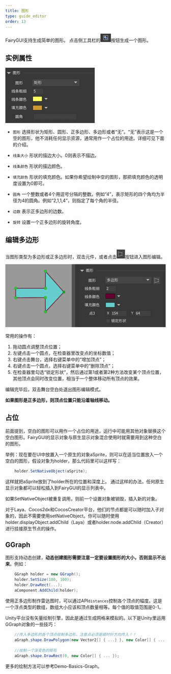 ```yaml
---
title: 图形
type: guide_editor
order: 13
---
```


FairyGUI支持生成简单的图形。 点击侧工具栏的![](../../images/sidetb_05.png)按钮生成一个图形。

## 实例属性

![](../../images/QQ20191211-150148.png)

- `图形` 选择形状为矩形、圆形、正多边形、多边形或者“无”。“无”表示这是一个空的图形，他不消耗任何显示资源，通常用作一个占位的用途。详细可见下面的介绍。

- `线条大小` 形状的描边大小。0则表示不描边。

- `线条颜色` 形状的描边颜色。

- `填充颜色` 形状的填充颜色。如果你希望绘制中空的图形，那把填充颜色的透明度设置为0即可。

- `圆角` 一个整数或者4个用逗号分隔的整数。例如“4”，表示矩形的四个角均为半径为4的圆角。例如“2,1,1,4”，则指定了每个角的半径。

- `边数` 表示正多边形的边数。

- `旋转` 设置一个正多边形的旋转角度。

## 编辑多边形

当图形类型为多边形或正多边形时，双击元件，或者点击![](../../images/QQ20191211-150632.png)按钮进入图形编辑。

![](../../images/QQ20191211-150726.png)

常用的操作有：
1. 拖动圆点调整顶点位置；
2. 左键点击一个圆点，在检查器里改变点的坐标数值；
3. 右键点击舞台，选择右键菜单中的“增加顶点”；
4. 右键点击一个圆点，选择右键菜单中的“删除顶点”；
5. 在检查器里勾选“锁定形状”，然后通过第1或者第2种方法改变某个顶点位置，其他顶点会同时改变位置，相当于一个整体移动所有顶点的效果。

编辑完毕后，双击舞台空白处退出图形编辑模式。

**如果图形是正多边形，则顶点位置只能沿着轴线移动。**

## 占位

前面提到，空白的图形可以用作一个占位的用途，运行中可能用其他对象替换这个空白图形。FairyGUI的显示对象与原生显示对象混合使用时就需要用到这种空白的图形。

举例：现在要在UI中放置入一个原生的对象aSprite，则可以在适当位置放入一个空白的图形，假设对象为holder，那么代码里可以这样写：

```csharp
    holder.SetNativeObject(aSprite);
```

这样就把aSprite放到了holder所在的位置和深度上。 通过这样的办法，任何原生显示对象都可以轻松插入到FairyGUI的显示列表中。

如果SetNativeObject被重复调用，则前一个设置对象被销毁，插入新的对象。

对于Laya、Cocos2dx和CocosCreator平台，他们的节点都是可以随时加入子对象的，因此不需要使用setNativeObject。你可以随时使用holder.displayObject.addChild（Laya）或者holder.node.addChild（Creator）进行挂接原生节点的操作。

## GGraph

图形支持动态创建，**动态创建图形需要注意一定要设置图形的大小，否则显示不出来**。例如：

```csharp
    GGraph holder = new GGraph();
    holder.SetSize(100, 100);
    holder.DrawRect(...);
    aComponent.AddChild(holder);
```

使用正多边形制作雷达图时，可以通过API`distances`控制各个顶点的幅度。这是一个浮点类型的数组，数组大小应该和顶点数量相等。每个值的取值范围是0-1。

Unity平台没有矢量绘制引擎，因此是通过生成网格来模拟的。以下是Unity里运用GGraph对象的一些技巧：

```csharp
    //传入多边形的各个顶点绘制多边形，注意点必须是顺时针方向传入！！
    aGraph.shape.DrawPolygon(new Vector2[] { ...} }, new Color[] { ... };

    //绘制一个渐变色的矩形
    aGraph.shape.DrawRect(0, new Color[] { ... });
```

更多的绘制方法可以参考Demo-Basics-Graph。